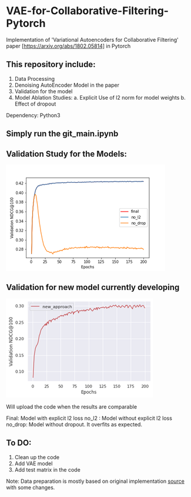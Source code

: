 # VAE-for-Collaborative-Filtering-Pytorch
Implementation of 'Variational Autoencoders for Collaborative Filtering' paper [https://arxiv.org/abs/1802.05814]  in Pytorch

## This repository include:
 1. Data Processing
 2. Denoising AutoEncoder Model in the paper
 3. Validation for the model
 4. Model Ablation Studies:
    a. Explicit Use of l2 norm for model weights
    b. Effect of dropout
    
Dependency: Python3

## Simply run the git_main.ipynb

## Validation Study for the Models:

![](images/combine.png)

## Validation for new model currently developing
![](images/new_approach.png)

Will upload the code when the results are comparable


Final: Model with explicit l2 loss
no_l2 : Model without explicit l2 loss
no_drop: Model without dropout. It overfits as expected.

## To DO:
1. Clean up the code
2. Add VAE model
3. Add test matrix in the code

Note: Data preparation is mostly based on original implementation [source](https://github.com/dawenl/vae_cf) with some changes.
